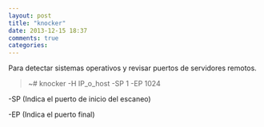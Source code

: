 ```yaml
---
layout: post
title: "knocker"
date: 2013-12-15 18:37
comments: true
categories: 
---
```

Para detectar sistemas operativos y revisar puertos de servidores remotos.

>~# knocker -H IP_o_host -SP 1 -EP 1024

-SP (Indica el puerto de inicio del escaneo)

-EP (Indica el puerto final)

